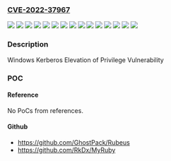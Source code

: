 ### [CVE-2022-37967](https://cve.mitre.org/cgi-bin/cvename.cgi?name=CVE-2022-37967)
![](https://img.shields.io/static/v1?label=Product&message=Windows%20Server%202008%20R2&color=blue)
![](https://img.shields.io/static/v1?label=Product&message=Windows%20Server%202008&color=blue)
![](https://img.shields.io/static/v1?label=Product&message=Windows%20Server%202012%20R2&color=blue)
![](https://img.shields.io/static/v1?label=Product&message=Windows%20Server%202012&color=blue)
![](https://img.shields.io/static/v1?label=Product&message=Windows%20Server%202016&color=blue)
![](https://img.shields.io/static/v1?label=Product&message=Windows%20Server%202019&color=blue)
![](https://img.shields.io/static/v1?label=Product&message=Windows%20Server%202022&color=blue)
![](https://img.shields.io/static/v1?label=Version&message=10.0.0%3C%2010.0.14393.5989%20&color=brighgreen)
![](https://img.shields.io/static/v1?label=Version&message=10.0.0%3C%2010.0.17763.4499%20&color=brighgreen)
![](https://img.shields.io/static/v1?label=Version&message=10.0.0%3C%2010.0.20348.1783%20&color=brighgreen)
![](https://img.shields.io/static/v1?label=Version&message=6.0.0%3C%206.0.6003.22113%20&color=brighgreen)
![](https://img.shields.io/static/v1?label=Version&message=6.1.0%3C%206.1.7601.26564%20&color=brighgreen)
![](https://img.shields.io/static/v1?label=Version&message=6.2.0%3C%206.2.9200.24314%20&color=brighgreen)
![](https://img.shields.io/static/v1?label=Version&message=6.3.0%3C%206.3.9600.21013%20&color=brighgreen)
![](https://img.shields.io/static/v1?label=Vulnerability&message=Elevation%20of%20Privilege&color=brighgreen)

### Description

Windows Kerberos Elevation of Privilege Vulnerability

### POC

#### Reference
No PoCs from references.

#### Github
- https://github.com/GhostPack/Rubeus
- https://github.com/RkDx/MyRuby

